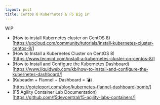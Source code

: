 ```yaml
---
layout: post
title: Centos 8 Kubernetes & F5 Big IP 
---
```


WIP 

- (How to install Kubernetes cluster on CentOS 8)[https://upcloud.com/community/tutorials/install-kubernetes-cluster-centos-8/]
- (How to Install a Kubernetes Cluster on CentOS 8)[https://www.tecmint.com/install-a-kubernetes-cluster-on-centos-8/]
- (How to Install and Configure the Kubernetes Dashboard)[https://www.liquidweb.com/kb/how-to-install-and-configure-the-kubernetes-dashboard/]
- (Kubeadm + Flannel + Dashboard = 💣)[https://goteleport.com/blog/kubernetes-flannel-dashboard-bomb/]
- (F5 Agility Container Lab Documentation)[https://github.com/f5devcentral/f5-agility-labs-containers/]

